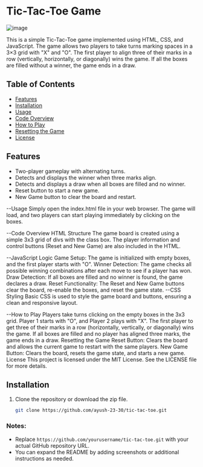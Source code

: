 # Tic-Tac-Toe Game

![image](https://github.com/user-attachments/assets/aa2f70d4-282e-4955-881c-ecd8ab181a2c)

This is a simple Tic-Tac-Toe game implemented using HTML, CSS, and JavaScript. The game allows two players to take turns marking spaces in a 3×3 grid with "X" and "O". The first player to align three of their marks in a row (vertically, horizontally, or diagonally) wins the game. If all the boxes are filled without a winner, the game ends in a draw.

## Table of Contents

- [Features](#features)
- [Installation](#installation)
- [Usage](#usage)
- [Code Overview](#code-overview)
- [How to Play](#how-to-play)
- [Resetting the Game](#resetting-the-game)
- [License](#license)

## Features

- Two-player gameplay with alternating turns.
- Detects and displays the winner when three marks align.
- Detects and displays a draw when all boxes are filled and no winner.
- Reset button to start a new game.
- New Game button to clear the board and restart.

--Usage
Simply open the index.html file in your web browser. The game will load, and two players can start playing immediately by clicking on the boxes.

--Code Overview
HTML Structure
The game board is created using a simple 3x3 grid of divs with the class box. The player information and control buttons (Reset and New Game) are also included in the HTML.

--JavaScript Logic
Game Setup: The game is initialized with empty boxes, and the first player starts with "O".
Winner Detection: The game checks all possible winning combinations after each move to see if a player has won.
Draw Detection: If all boxes are filled and no winner is found, the game declares a draw.
Reset Functionality: The Reset and New Game buttons clear the board, re-enable the boxes, and reset the game state.
--CSS Styling
Basic CSS is used to style the game board and buttons, ensuring a clean and responsive layout.

--How to Play
Players take turns clicking on the empty boxes in the 3x3 grid.
Player 1 starts with "O", and Player 2 plays with "X".
The first player to get three of their marks in a row (horizontally, vertically, or diagonally) wins the game.
If all boxes are filled and no player has aligned three marks, the game ends in a draw.
Resetting the Game
Reset Button: Clears the board and allows the current game to restart with the same players.
New Game Button: Clears the board, resets the game state, and starts a new game.
License
This project is licensed under the MIT License. See the LICENSE file for more details.



## Installation

1. Clone the repository or download the zip file.
   ```bash
   git clone https://github.com/ayush-23-30/tic-tac-toe.git

   
### Notes:
- Replace `https://github.com/yourusername/tic-tac-toe.git` with your actual GitHub repository URL.
- You can expand the README by adding screenshots or additional instructions as needed.


